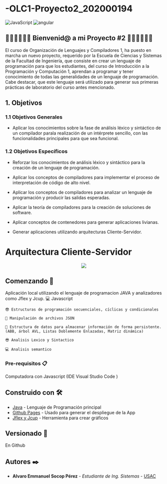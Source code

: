 # -OLC1-Proyecto2_202000194
  <img alt="JavaScript" src="https://img.shields.io/badge/-JavaScript-F7DF1E?style=flat-square&logo=JavaScript&logoColor=white" />
  <img alt="angular" src="https://img.shields.io/badge/-Angular-DD0031?style=flat-square&logo=angular&logoColor=white" /> 
  
## 🥇🥇🥇🤗🤗🤗  Bienvenid@ a mi Proyecto #2  🤗🤗🤗🥇🥇🥇

El curso de Organización de Lenguajes y Compiladores 1, ha puesto en marcha un nuevo proyecto, requerido por la Escuela de Ciencias y Sistemas de la Facultad de Ingeniería, que consiste en crear un lenguaje de programación para que los estudiantes, del curso de Introducción a la Programación y Computación 1, aprendan a programar y tener conocimiento de todas las generalidades de un lenguaje de programación. Cabe destacar, que este lenguaje será utilizado para generar sus primeras prácticas de laboratorio del curso antes mencionado.


## 1. Objetivos
### 1.1 Objetivos Generales

- Aplicar los conocimientos sobre la fase de análisis léxico y sintáctico de un compilador parala realización de un intérprete sencillo, con las funcionalidades principales para que sea funcional.

### 1.2 Objetivos Específicos
- Reforzar los conocimientos de análisis léxico y sintáctico para la creación de un lenguaje de programación.
- Aplicar los conceptos de compiladores para implementar el proceso de interpretación de código de alto nivel.
- Aplicar los conceptos de compiladores para analizar un lenguaje de programación y producir las salidas esperadas.
- Aplicar la teoría de compiladores para la creación de soluciones de software.
- Aplicar conceptos de contenedores para generar aplicaciones livianas.

- Generar aplicaciones utilizando arquitecturas Cliente-Servidor.

# Arquitectura Cliente-Servidor
<p align="center">
  <a href="#"><img src="https://www.itecad.com/images/2020/09/26/Server2.gif"/></a>
</p>

## Comenzando 🚀

Aplicación local utilizando el lenguaje de programacion JAVA y analizadores como Jflex y Jcup.
    💻 Javascript
    
    😎 Estructuras de programación secuenciales, cíclicas y condicionales 
    
    🎃 Manipulación de archivos JSON
    
    🎇 Estructura de datos para almacenar información de forma persistente. (ABB, árbol AVL, Listas Doblemente Enlazadas, Matriz dinámica)
    
    😎 Analisis Lexico y Sintactico
    
    💻 Analisis semantico
    
### Pre-requisitos 📋

Computadora con Javascript (IDE Visual Studio Code )

## Construido con 🛠️

* [Java](https://www.java.com/es/) - Lenguaje de Programación principal
* [Github Pages](https://pages.github.com) - Usado para generar el despliegue de la App
* [Jflex y Jcup](https://dl-manual.com/doc/pequeo-manual-para-jflex-y-cup-dow7eery1yz5) - Herramienta para crear gráficos

## Versionado 📌
En Github 

## Autores ✒️

* **Alvaro Emmanuel Socop Pérez** - *Estudiante de Ing. Sistemas* - [USAC](https://github.com/Alvaro-SP)

